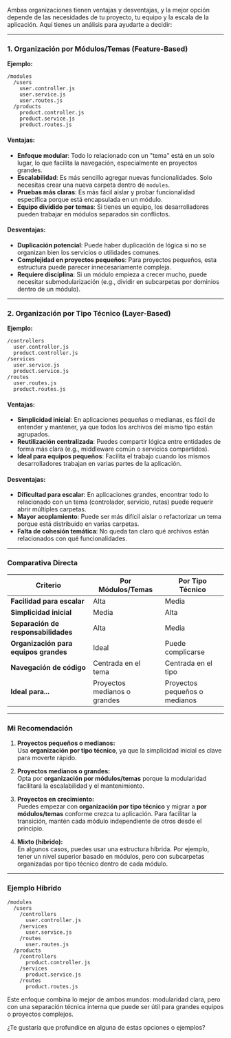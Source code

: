 Ambas organizaciones tienen ventajas y desventajas, y la mejor opción depende de las necesidades de tu proyecto, tu equipo y la escala de la aplicación. Aquí tienes un análisis para ayudarte a decidir:

---

### 1. **Organización por Módulos/Temas (Feature-Based)**

**Ejemplo:**
```
/modules
  /users
    user.controller.js
    user.service.js
    user.routes.js
  /products
    product.controller.js
    product.service.js
    product.routes.js
```

#### **Ventajas:**
- **Enfoque modular**: Todo lo relacionado con un "tema" está en un solo lugar, lo que facilita la navegación, especialmente en proyectos grandes.
- **Escalabilidad**: Es más sencillo agregar nuevas funcionalidades. Solo necesitas crear una nueva carpeta dentro de `modules`.
- **Pruebas más claras**: Es más fácil aislar y probar funcionalidad específica porque está encapsulada en un módulo.
- **Equipo dividido por temas**: Si tienes un equipo, los desarrolladores pueden trabajar en módulos separados sin conflictos.

#### **Desventajas:**
- **Duplicación potencial**: Puede haber duplicación de lógica si no se organizan bien los servicios o utilidades comunes.
- **Complejidad en proyectos pequeños**: Para proyectos pequeños, esta estructura puede parecer innecesariamente compleja.
- **Requiere disciplina**: Si un módulo empieza a crecer mucho, puede necesitar submodularización (e.g., dividir en subcarpetas por dominios dentro de un módulo).

---

### 2. **Organización por Tipo Técnico (Layer-Based)**

**Ejemplo:**
```
/controllers
  user.controller.js
  product.controller.js
/services
  user.service.js
  product.service.js
/routes
  user.routes.js
  product.routes.js
```

#### **Ventajas:**
- **Simplicidad inicial**: En aplicaciones pequeñas o medianas, es fácil de entender y mantener, ya que todos los archivos del mismo tipo están agrupados.
- **Reutilización centralizada**: Puedes compartir lógica entre entidades de forma más clara (e.g., middleware común o servicios compartidos).
- **Ideal para equipos pequeños**: Facilita el trabajo cuando los mismos desarrolladores trabajan en varias partes de la aplicación.

#### **Desventajas:**
- **Dificultad para escalar**: En aplicaciones grandes, encontrar todo lo relacionado con un tema (controlador, servicio, rutas) puede requerir abrir múltiples carpetas.
- **Mayor acoplamiento**: Puede ser más difícil aislar o refactorizar un tema porque está distribuido en varias carpetas.
- **Falta de cohesión temática**: No queda tan claro qué archivos están relacionados con qué funcionalidades.

---

### **Comparativa Directa**

| **Criterio**             | **Por Módulos/Temas** | **Por Tipo Técnico** |
|--------------------------|-----------------------|----------------------|
| **Facilidad para escalar** | Alta                  | Media                |
| **Simplicidad inicial**   | Media                 | Alta                 |
| **Separación de responsabilidades** | Alta          | Media                |
| **Organización para equipos grandes** | Ideal        | Puede complicarse    |
| **Navegación de código**  | Centrada en el tema   | Centrada en el tipo  |
| **Ideal para...**         | Proyectos medianos o grandes | Proyectos pequeños o medianos |

---

### **Mi Recomendación**
1. **Proyectos pequeños o medianos:**  
   Usa **organización por tipo técnico**, ya que la simplicidad inicial es clave para moverte rápido.

2. **Proyectos medianos o grandes:**  
   Opta por **organización por módulos/temas** porque la modularidad facilitará la escalabilidad y el mantenimiento.

3. **Proyectos en crecimiento:**  
   Puedes empezar con **organización por tipo técnico** y migrar a **por módulos/temas** conforme crezca tu aplicación. Para facilitar la transición, mantén cada módulo independiente de otros desde el principio.

4. **Mixto (híbrido):**  
   En algunos casos, puedes usar una estructura híbrida. Por ejemplo, tener un nivel superior basado en módulos, pero con subcarpetas organizadas por tipo técnico dentro de cada módulo.

---

### **Ejemplo Híbrido**
```
/modules
  /users
    /controllers
      user.controller.js
    /services
      user.service.js
    /routes
      user.routes.js
  /products
    /controllers
      product.controller.js
    /services
      product.service.js
    /routes
      product.routes.js
```

Este enfoque combina lo mejor de ambos mundos: modularidad clara, pero con una separación técnica interna que puede ser útil para grandes equipos o proyectos complejos.

¿Te gustaría que profundice en alguna de estas opciones o ejemplos?